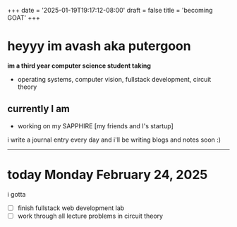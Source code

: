 +++
date = '2025-01-19T19:17:12-08:00'
draft = false
title = 'becoming GOAT'
+++

# **heyyy im avash aka putergoon**

**im a third year computer science student taking**
  - operating systems, computer vision, fullstack development, circuit theory

## currently I am
 - working on my SAPPHIRE [my friends and I's startup]

i write a journal entry every day and i'll be writing blogs and notes soon :)

----

# today Monday February 24, 2025
i gotta
 - [ ] finish fullstack web development lab
 - [ ] work through all lecture problems in circuit theory
